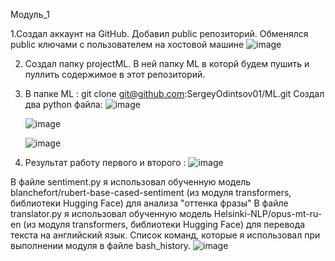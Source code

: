 Модуль_1


1.Создал аккаунт на GitHub. Добавил public репозиторий. Обменялся public ключами с пользователем на хостовой машине
 ![image](https://github.com/SergeyOdintsov01/ML/assets/149817675/e6c8a093-663b-4b64-b521-90803d29e2d8)

2. Создал папку projectML. В ней папку ML в которй будем пушить и пуллить содержимое в этот репозиторий.
3. В папке ML : git clone git@github.com:SergeyOdintsov01/ML.git
   Создал два python файла:
   ![image](https://github.com/SergeyOdintsov01/ML/assets/149817675/408631cc-036d-49fa-95e1-d39ecb324088)

   ![image](https://github.com/SergeyOdintsov01/ML/assets/149817675/d3659f8e-f35d-47f2-9eb5-fc8fdc3b297e)


   ![image](https://github.com/SergeyOdintsov01/ML/assets/149817675/1f10f4bc-2f3a-45ed-a8e3-1ca10c99119e)

4. Результат работу первого и второго :
   ![image](https://github.com/SergeyOdintsov01/ML/assets/149817675/9ef8d1b1-f9bd-48b7-ad40-aadf361775eb)

В файле sentiment.py я использовал обученную модель blanchefort/rubert-base-cased-sentiment (из модуля transformers, библиотеки Hugging Face) для анализа "оттенка фразы"
В файле translator.py я использовал обученную модель Helsinki-NLP/opus-mt-ru-en (из модуля transformers, библиотеки Hugging Face) для перевода текста на английский язык.
Список команд, которые я использовал при выполнении модуля в файле bash_history.
![image](https://github.com/SergeyOdintsov01/ML/assets/149817675/43c55c9f-47c3-40cb-a5db-264496c192d4)












 

